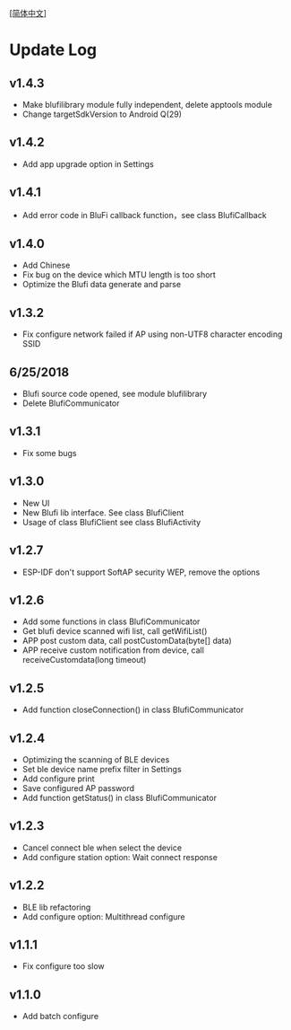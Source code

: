 [[简体中文]](updatelog-zh-rCN.md)

# Update Log

## v1.4.3
- Make blufilibrary module fully independent, delete apptools module
- Change targetSdkVersion to Android Q(29)

## v1.4.2
- Add app upgrade option in Settings

## v1.4.1
- Add error code in BluFi callback function，see class BlufiCallback

## v1.4.0
- Add Chinese
- Fix bug on the device which MTU length is too short
- Optimize the Blufi data generate and parse

## v1.3.2
- Fix configure network failed if AP using non-UTF8 character encoding SSID

## 6/25/2018
- Blufi source code opened, see module blufilibrary
- Delete BlufiCommunicator

## v1.3.1
- Fix some bugs

## v1.3.0
- New UI
- New Blufi lib interface. See class BlufiClient
- Usage of class BlufiClient see class BlufiActivity

## v1.2.7
- ESP-IDF don't support SoftAP security WEP, remove the options

## v1.2.6
- Add some functions in class BlufiCommunicator
- Get blufi device scanned wifi list, call getWifiList()
- APP post custom data, call postCustomData(byte[] data)
- APP receive custom notification from device, call receiveCustomdata(long timeout)

## v1.2.5
- Add function closeConnection() in class BlufiCommunicator

## v1.2.4
- Optimizing the scanning of BLE devices
- Set ble device name prefix filter in Settings
- Add configure print
- Save configured AP password
- Add function getStatus() in class BlufiCommunicator

## v1.2.3
- Cancel connect ble when select the device
- Add configure station option: Wait connect response

## v1.2.2
- BLE lib refactoring
- Add configure option: Multithread configure

## v1.1.1
- Fix configure too slow

## v1.1.0
- Add batch configure
